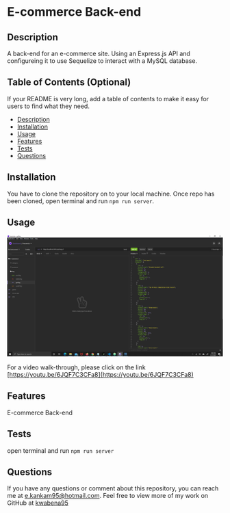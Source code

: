 # E-commerce Back-end 

  ## Description
  A  back-end for an e-commerce site. Using an Express.js API and configureing it to use Sequelize to interact with a MySQL database.
    
  ## Table of Contents (Optional)
  If your README is very long, add a table of contents to make it easy for users to find what they need.
  * [Description](#description)
  * [Installation](#installation)
  * [Usage](#usage)
  * [Features](#features)
  * [Tests](#tests)
  * [Questions](#questions)
 

  ## Installation
  You have to clone the repository on to your local machine. Once repo has been cloned, open terminal and run `npm run server`.
    
  ## Usage
  ![./Develop/image/e-commerce.png](./Develop/image/e-commerce.png)

  For a video walk-through, please click on the link [https://youtu.be/6JQF7C3CFa8](https://youtu.be/6JQF7C3CFa8)

  ## Features
  E-commerce Back-end 
    
  ## Tests
  open terminal and run `npm run server`

  ## Questions
  If you have any questions or comment about this repository, you can reach me at [e.kankam95@hotmail.com](mailto:e.kankam95@hotmail.com).
  Feel free to view more of my work on GitHub at [kwabena95](https://github.com/kwabena95)
